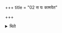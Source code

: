+++
title = "02 स यः कामयेत"

+++

<details><summary>थिते</summary>

स यः कामयेत प्रियः स्यामिति यं वा कामयेत प्रियः स्यादिति तस्मा एतं स्थागरमलङ्कारं कल्पयित्वा दशहोतारं पुरस्ताद्व्याख्याय चतुर्होतारं दक्षिणतः पञ्चहोतारं पश्चात्षड्ढोतारमुत्तरतः सप्तहोतारमुपरिष्टात्सम्भारैश्च पत्निभिश्च मुखेऽलङ्कृत्यास्यार्धं व्रजेत् । प्रियो हैव भवतीति विज्ञायते २
</details>
